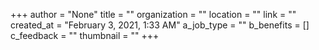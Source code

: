 +++
author = "None"
title = ""
organization = ""
location = ""
link = ""
created_at = "February 3, 2021, 1:33 AM"
a_job_type = ""
b_benefits = []
c_feedback = ""
thumbnail = ""
+++
